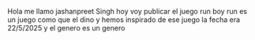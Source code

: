 Hola me llamo jashanpreet Singh hoy voy publicar el juego run boy run
es un juego como que el dino y  hemos inspirado de ese juego
la fecha era 22/5/2025
y el genero es un genero
